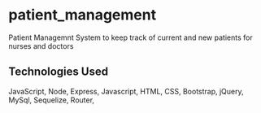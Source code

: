 # patient_management

Patient Managemnt System to keep track of current and new patients for nurses and doctors

## Technologies Used

JavaScript, Node, Express, Javascript, HTML, CSS, Bootstrap, jQuery, MySql, Sequelize, Router, 
